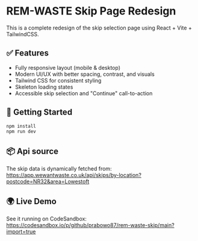 # REM-WASTE Skip Page Redesign

This is a complete redesign of the skip selection page using React + Vite + TailwindCSS.

## ✅ Features

- Fully responsive layout (mobile & desktop)
- Modern UI/UX with better spacing, contrast, and visuals
- Tailwind CSS for consistent styling
- Skeleton loading states
- Accessible skip selection and "Continue" call-to-action

## 🚀 Getting Started

```bash
npm install
npm run dev
```

## 📦 Api source
The skip data is dynamically fetched from: https://app.wewantwaste.co.uk/api/skips/by-location?postcode=NR32&area=Lowestoft

## 🌍 Live Demo
See it running on CodeSandbox: 
https://codesandbox.io/p/github/prabowo87/rem-waste-skip/main?import=true
